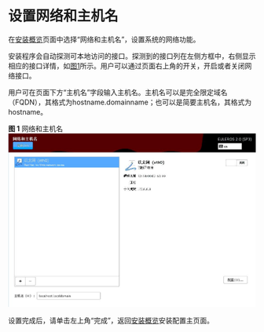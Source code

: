 # 设置网络和主机名<a name="ZH-CN_TOPIC_0182741275"></a>

在[安装概览](进入安装设置界面.md#zh-cn_topic_0090571602_zh-cn_topic_0084097759_zh-cn_topic_0072985224_zh-cn_topic_0050852521_zh-cn_topic_0022427576_fig40696565144837)页面中选择“网络和主机名”，设置系统的网络功能。

安装程序会自动探测可本地访问的接口。探测到的接口列在左侧方框中，右侧显示相应的接口详情，如[图1](#zh-cn_topic_0090571612_zh-cn_topic_0084097769_fig63775261575)所示。用户可以通过页面右上角的开关，开启或者关闭网络接口。

用户可在页面下方“主机名”字段输入主机名。主机名可以是完全限定域名（FQDN），其格式为hostname.domainname；也可以是简要主机名，其格式为hostname。

**图 1**  网络和主机名<a name="zh-cn_topic_0090571612_zh-cn_topic_0084097769_fig63775261575"></a>  
![](figures/网络和主机名.jpg "网络和主机名")

设置完成后，请单击左上角“完成”，返回[安装概览](进入安装设置界面.md#zh-cn_topic_0090571602_zh-cn_topic_0084097759_zh-cn_topic_0072985224_zh-cn_topic_0050852521_zh-cn_topic_0022427576_fig40696565144837)安装配置主页面。

